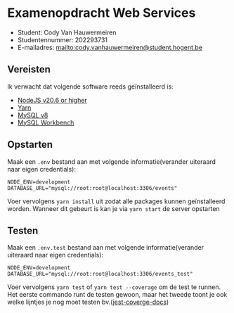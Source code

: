 # Examenopdracht Web Services

- Student: Cody Van Hauwermeiren
- Studentennummer: 202293731
- E-mailadres: <mailto:cody.vanhauwermeiren@student.hogent.be>

## Vereisten

Ik verwacht dat volgende software reeds geïnstalleerd is:

- [NodeJS v20.6 or higher](https://nodejs.org/)
- [Yarn](https://yarnpkg.com/)
- [MySQL v8](https://dev.mysql.com/downloads/windows/installer/8.0.html)
- [MySQL Workbench](https://dev.mysql.com/downloads/workbench/)

## Opstarten

Maak een `.env` bestand aan met volgende informatie(verander uiteraard naar eigen credentials):

```
NODE_ENV=development
DATABASE_URL="mysql://root:root@localhost:3306/events"
```

Voer vervolgens `yarn install` uit zodat alle packages kunnen geïnstalleerd worden.
Wanneer dit gebeurt is kan je via `yarn start` de server opstarten

## Testen

Maak een `.env.test` bestand aan met volgende informatie(verander uiteraard naar eigen credentials):

```
NODE_ENV=development
DATABASE_URL="mysql://root:root@localhost:3306/events_test"
```

Voer vervolgens `yarn test` of `yarn test --coverage` om de test te runnen. Het eerste commando runt de testen gewoon,
maar het tweede toont je ook welke lijntjes je nog moet testen bv.([jest-coverge-docs](https://jestjs.io/blog/2020/01/21/jest-25#v8-code-coverage)) 

